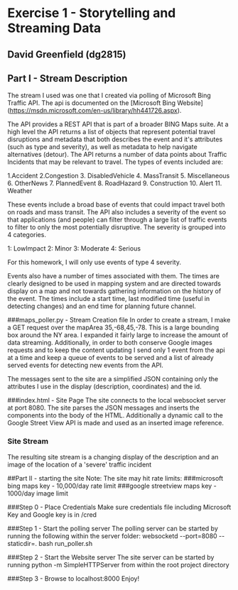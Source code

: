 # Exercise 1 - Storytelling and Streaming Data
## David Greenfield (dg2815)


## Part I - Stream Description
The stream I used was one that I created via polling of Microsoft Bing Traffic API.  The api is documented on the [Microsoft Bing Website] (https://msdn.microsoft.com/en-us/library/hh441726.aspx).  

The API provides a REST API that is part of a broader BING Maps suite. At a high level the API returns a list of objects that represent potential travel disruptions and metadata that both describes the event and it's attributes (such as type and severity), as well as metadata to help navigate alternatives (detour).  The API returns a number of data points about Traffic Incidents that may be relevant to travel.  The types of events included are:

1.Accident
2.Congestion
3. DisabledVehicle
4. MassTransit
5. Miscellaneous
6. OtherNews
7. PlannedEvent
8. RoadHazard
9. Construction
10. Alert
11. Weather

These events include a broad base of events that could impact travel both on roads and mass transit.  The API also includes a severity of the event so that applications (and people) can filter through a large list of traffic events to filter to only the most potentially disruptive.  The severity is grouped into 4 categories.

1: LowImpact
2: Minor
3: Moderate
4: Serious

For this homework, I will only use events of type 4 severity.

Events also have a number of times associated with them.  The times are clearly designed to be used in mapping system and are directed towards display on a map and not towards gathering information on the history of the event.  The times include a start time, last modified time (useful in detecting changes) and an end time for planning future channel.

###maps_poller.py - Stream Creation file
In order to create a stream, I make a GET request over the mapArea 35,-68,45,-78.  This is a large bounding box around the NY area. 
I expanded it fairly large to increase the amount of data streaming.  Additionally, in order to both conserve Google
images requests and to keep the content updating I send only 1 event from the api at a time and keep a queue of events
to be served and a list of already served events for detecting new events from the API.

The messages sent to the site are a simplified JSON containing only the attributes I use in the display (description,
coordinates) and the id.

###index.html - Site Page
The site connects to the local websocket server at port 8080.  The site parses the JSON messages and inserts the components 
into the body of the HTML.  Additionally a dynamic call to the Google Street View API is made and used as an inserted image
reference.

### Site Stream
The resulting site stream is a changing display of the description and an image of the location of a 'severe' traffic 
incident


##Part II - starting the site
Note: The site may hit rate limits:
###microsoft bing maps key - 10,000/day rate limit
###google streetview maps key - 1000/day image limit


###Step 0 - Place Credentials
Make sure credentials file including Microsoft Key and Google key is in /cred

###Step 1 - Start the polling server
The polling server can be started by running the following within the server folder:
websocketd --port=8080 --staticdir=. bash run_poller.sh 


###Step 2 - Start the Website server
The site server can be started by running
 python -m SimpleHTTPServer from within the root project directory

###Step 3 - Browse to localhost:8000
Enjoy!


